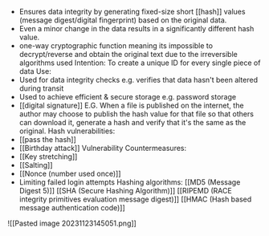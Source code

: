  - Ensures data integrity by generating fixed-size short [[hash]] values (message digest/digital fingerprint) based on the original data. 
- Even a minor change in the data results in a significantly different hash value.
- one-way cryptographic function meaning its impossible to decrypt/reverse and obtain the original text due to the irreversible algorithms used
Intention: To create a unique ID for every single piece of data 
Use:
- Used for data integrity checks e.g. verifies that data hasn't been altered during transit
- Used to achieve efficient & secure storage e.g. password storage
- [[digital signature]]
E.G. When a file is published on the internet, the author may choose to publish the hash value for that file so that others can download it, generate a hash and verify that it's the same as the original.
Hash vulnerabilities:
- [[pass the hash]]
- [[Birthday attack]]
Vulnerability Countermeasures:
- [[Key stretching]]
- [[Salting]]
- [[Nonce (number used once)]]
- Limiting failed login attempts
Hashing algorithms:
[[MD5 (Message Digest 5)]]
[[SHA (Secure Hashing Algorithm)]]
[[RIPEMD (RACE integrity primitives evaluation message digest)]]
[[HMAC (Hash based message authentication code)]]

![[Pasted image 20231123145051.png]]


